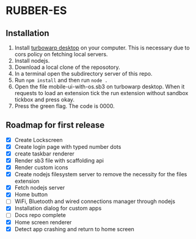 # RUBBER-ES
## Installation
1.  Install [turbowarp desktop](https://desktop.turbowarp.org) on your computer. This is necessary due to cors policy on fetching local servers.
2.  Install nodejs.
3.  Download a local clone of the reposotory.
4.  In a terminal open the subdirectory server of this repo.
5.  Run `npm install` and then run `node .`
6.  Open the file mobile-ui-with-os.sb3 on turbowarp desktop. When it requests to load an extension tick the run extension without sandbox tickbox and press okay.
7.  Press the green flag. The code is 0000.
## Roadmap for first release
- [x] Create Lockscreen
- [x] Create login page with typed number dots
- [x] create taskbar renderer
- [x] Render sb3 file with scaffolding api
- [x] Render custom icons
- [x] Create nodejs filesystem server to remove the necessity for the files extension
- [x] Fetch nodejs server
- [x] Home button
- [ ] WiFi, Bluetooth and wired connections manager through nodejs
- [x] Installation dialog for custom apps
- [ ] Docs repo complete
- [x] Home screen renderer
- [x] Detect app crashing and return to home screen
